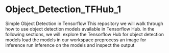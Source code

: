 # Object_Detection_TFHub_1
Simple Object Detection in Tensorflow This repository we will walk through how to use object detection models available in Tensorflow Hub. In the following sections, we will:  explore the Tensorflow Hub for object detection models load the models in our workspace preprocess an image for inference run inference on the models and inspect the output
